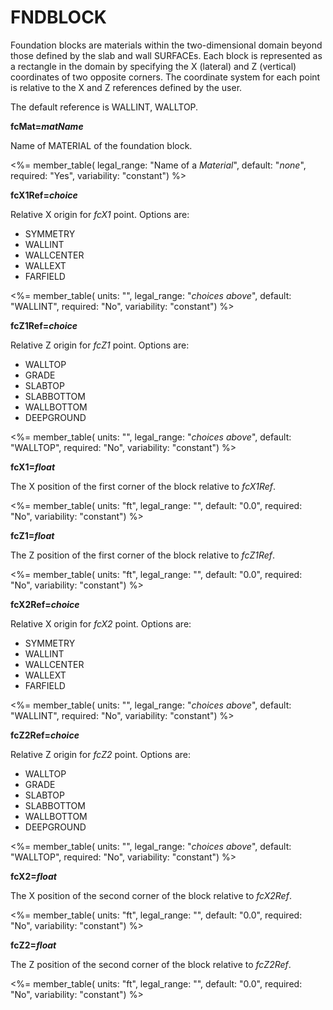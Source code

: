 # FNDBLOCK

Foundation blocks are materials within the two-dimensional domain beyond those defined by the slab and wall SURFACEs. Each block is represented as a rectangle in the domain by specifying the X (lateral) and Z (vertical) coordinates of two opposite corners. The coordinate system for each point is relative to the X and Z references defined by the user.

<!-- TODO: Insert diagram of references -->

The default reference is WALLINT, WALLTOP.

**fcMat=*matName***

Name of MATERIAL of the foundation block.

<%= member_table(
  legal_range: "Name of a *Material*",
  default: "*none*",
  required: "Yes",
  variability: "constant") %>

**fcX1Ref=*choice***

Relative X origin for *fcX1* point. Options are:

- SYMMETRY
- WALLINT
- WALLCENTER
- WALLEXT
- FARFIELD

<%= member_table(
  units: "",
  legal_range: "*choices above*",
  default: "WALLINT",
  required: "No",
  variability: "constant") %>

**fcZ1Ref=*choice***

Relative Z origin for *fcZ1* point. Options are:

- WALLTOP
- GRADE
- SLABTOP
- SLABBOTTOM
- WALLBOTTOM
- DEEPGROUND

<%= member_table(
  units: "",
  legal_range: "*choices above*",
  default: "WALLTOP",
  required: "No",
  variability: "constant") %>

**fcX1=*float***

The X position of the first corner of the block relative to *fcX1Ref*.

<%= member_table(
  units: "ft",
  legal_range: "",
  default: "0.0",
  required: "No",
  variability: "constant") %>

**fcZ1=*float***

The Z position of the first corner of the block relative to *fcZ1Ref*.

<%= member_table(
  units: "ft",
  legal_range: "",
  default: "0.0",
  required: "No",
  variability: "constant") %>

**fcX2Ref=*choice***

Relative X origin for *fcX2* point. Options are:

- SYMMETRY
- WALLINT
- WALLCENTER
- WALLEXT
- FARFIELD

<%= member_table(
  units: "",
  legal_range: "*choices above*",
  default: "WALLINT",
  required: "No",
  variability: "constant") %>

**fcZ2Ref=*choice***

Relative Z origin for *fcZ2* point. Options are:

- WALLTOP
- GRADE
- SLABTOP
- SLABBOTTOM
- WALLBOTTOM
- DEEPGROUND

<%= member_table(
  units: "",
  legal_range: "*choices above*",
  default: "WALLTOP",
  required: "No",
  variability: "constant") %>

**fcX2=*float***

The X position of the second corner of the block relative to *fcX2Ref*.

<%= member_table(
  units: "ft",
  legal_range: "",
  default: "0.0",
  required: "No",
  variability: "constant") %>

**fcZ2=*float***

The Z position of the second corner of the block relative to *fcZ2Ref*.

<%= member_table(
  units: "ft",
  legal_range: "",
  default: "0.0",
  required: "No",
  variability: "constant") %>
